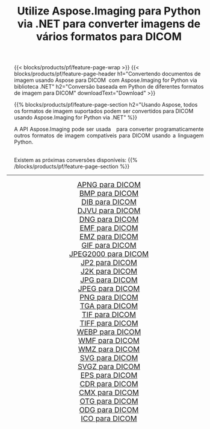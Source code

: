 ﻿---
title: Utilize Aspose.Imaging para Python via .NET para converter imagens de vários formatos para DICOM 
weight: 3920
url: /pt/python-net/conversion/to/dicom 
lang: pt
langdirlevel: 2
locales: zh-hans,ja,it,ru,de,es,fr,nl,id,lt,pl,pt,vi,tr,ko,zh-hant,ar,hi,th,sv,cs,uk,he
description: Você pode usar Aspose.Imaging para Python via biblioteca .NET para converter de uma variedade de formatos para DICOM
---

{{< blocks/products/pf/feature-page-wrap >}}
{{< blocks/products/pf/feature-page-header h1="Convertendo documentos de imagem usando Aspose para DICOM  com Aspose.Imaging for Python via biblioteca .NET" h2="Conversão baseada em Python de diferentes formatos de imagem para DICOM" downloadText="Download" >}}


{{% blocks/products/pf/feature-page-section  h2="Usando Aspose, todos os formatos de imagem suportados podem ser convertidos para DICOM usando Aspose.Imaging for Python via .NET" %}}
<p align=justify>A API Aspose.Imaging pode ser usada   para converter programaticamente outros formatos de imagem compatíveis para DICOM usando a linguagem Python.</p>
<br/>
Existem as próximas conversões disponíveis:
{{% /blocks/products/pf/feature-page-section %}}
<div class="container-fluid productfamilypage bg-gray">
    <div class="convertypes bg-gray agp-content section">
        <div class="container">
		<hr style="margin-left:-20px;"/>
		<div class="row other-converters" style="gap: 10px;font-size: 19px;text-align:center;">
		    <div class='col-md-2 other-converter remove-lp remove-rp'><a href="/imaging/pt/python-net/conversion/apng-to-dicom" style="padding:15px;">APNG para DICOM</a></div>
<div class='col-md-2 other-converter remove-lp remove-rp'><a href="/imaging/pt/python-net/conversion/bmp-to-dicom" style="padding:15px;">BMP para DICOM</a></div>
<div class='col-md-2 other-converter remove-lp remove-rp'><a href="/imaging/pt/python-net/conversion/dib-to-dicom" style="padding:15px;">DIB para DICOM</a></div>
<div class='col-md-2 other-converter remove-lp remove-rp'><a href="/imaging/pt/python-net/conversion/djvu-to-dicom" style="padding:15px;">DJVU para DICOM</a></div>
<div class='col-md-2 other-converter remove-lp remove-rp'><a href="/imaging/pt/python-net/conversion/dng-to-dicom" style="padding:15px;">DNG para DICOM</a></div>
<div class='col-md-2 other-converter remove-lp remove-rp'><a href="/imaging/pt/python-net/conversion/emf-to-dicom" style="padding:15px;">EMF para DICOM</a></div>
<div class='col-md-2 other-converter remove-lp remove-rp'><a href="/imaging/pt/python-net/conversion/emz-to-dicom" style="padding:15px;">EMZ para DICOM</a></div>
<div class='col-md-2 other-converter remove-lp remove-rp'><a href="/imaging/pt/python-net/conversion/gif-to-dicom" style="padding:15px;">GIF para DICOM</a></div>
<div class='col-md-2 other-converter remove-lp remove-rp'><a href="/imaging/pt/python-net/conversion/jpeg2000-to-dicom" style="padding:15px;">JPEG2000 para DICOM</a></div>
<div class='col-md-2 other-converter remove-lp remove-rp'><a href="/imaging/pt/python-net/conversion/jp2-to-dicom" style="padding:15px;">JP2 para DICOM</a></div>
<div class='col-md-2 other-converter remove-lp remove-rp'><a href="/imaging/pt/python-net/conversion/j2k-to-dicom" style="padding:15px;">J2K para DICOM</a></div>
<div class='col-md-2 other-converter remove-lp remove-rp'><a href="/imaging/pt/python-net/conversion/jpg-to-dicom" style="padding:15px;">JPG para DICOM</a></div>
<div class='col-md-2 other-converter remove-lp remove-rp'><a href="/imaging/pt/python-net/conversion/jpeg-to-dicom" style="padding:15px;">JPEG para DICOM</a></div>
<div class='col-md-2 other-converter remove-lp remove-rp'><a href="/imaging/pt/python-net/conversion/png-to-dicom" style="padding:15px;">PNG para DICOM</a></div>
<div class='col-md-2 other-converter remove-lp remove-rp'><a href="/imaging/pt/python-net/conversion/tga-to-dicom" style="padding:15px;">TGA para DICOM</a></div>
<div class='col-md-2 other-converter remove-lp remove-rp'><a href="/imaging/pt/python-net/conversion/tif-to-dicom" style="padding:15px;">TIF para DICOM</a></div>
<div class='col-md-2 other-converter remove-lp remove-rp'><a href="/imaging/pt/python-net/conversion/tiff-to-dicom" style="padding:15px;">TIFF para DICOM</a></div>
<div class='col-md-2 other-converter remove-lp remove-rp'><a href="/imaging/pt/python-net/conversion/webp-to-dicom" style="padding:15px;">WEBP para DICOM</a></div>
<div class='col-md-2 other-converter remove-lp remove-rp'><a href="/imaging/pt/python-net/conversion/wmf-to-dicom" style="padding:15px;">WMF para DICOM</a></div>
<div class='col-md-2 other-converter remove-lp remove-rp'><a href="/imaging/pt/python-net/conversion/wmz-to-dicom" style="padding:15px;">WMZ para DICOM</a></div>
<div class='col-md-2 other-converter remove-lp remove-rp'><a href="/imaging/pt/python-net/conversion/svg-to-dicom" style="padding:15px;">SVG para DICOM</a></div>
<div class='col-md-2 other-converter remove-lp remove-rp'><a href="/imaging/pt/python-net/conversion/svgz-to-dicom" style="padding:15px;">SVGZ para DICOM</a></div>
<div class='col-md-2 other-converter remove-lp remove-rp'><a href="/imaging/pt/python-net/conversion/eps-to-dicom" style="padding:15px;">EPS para DICOM</a></div>
<div class='col-md-2 other-converter remove-lp remove-rp'><a href="/imaging/pt/python-net/conversion/cdr-to-dicom" style="padding:15px;">CDR para DICOM</a></div>
<div class='col-md-2 other-converter remove-lp remove-rp'><a href="/imaging/pt/python-net/conversion/cmx-to-dicom" style="padding:15px;">CMX para DICOM</a></div>
<div class='col-md-2 other-converter remove-lp remove-rp'><a href="/imaging/pt/python-net/conversion/otg-to-dicom" style="padding:15px;">OTG para DICOM</a></div>
<div class='col-md-2 other-converter remove-lp remove-rp'><a href="/imaging/pt/python-net/conversion/odg-to-dicom" style="padding:15px;">ODG para DICOM</a></div>
<div class='col-md-2 other-converter remove-lp remove-rp'><a href="/imaging/pt/python-net/conversion/ico-to-dicom" style="padding:15px;">ICO para DICOM</a></div>
                </div>
        </div>
    </div>
</div>
<br/>

